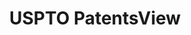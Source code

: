---
bigquery: https://console.cloud.google.com/bigquery?p=patents-public-data&d=patentsview&page=dataset
citation: Attribution should be given to PatentsView for use, distribution, or derivative
  works.
code: https://github.com/CSSIP-AIR/PatentsView-Code-Snippets/
contributors: USPTO
cost: None
description: 'PatentsView includes US patent data including raw data (summaries, applications,
  pregrant applications), disambugations of inventors and assignees, and inventor
  gender estimates.  Also foreign priority data, # of figures and sheets, and government
  interest statements.'
documentation: https://patentsview.org/query/builder-faqs
last_edit: 04/06/2022, 13:44:31
location: https://patentsview.org/
maintained_by: USPTO
record_creation_timestamp: 12/2/2020 17:20:46
schema_fields:
- lname
- classification_level
- disamb_inventor_id_20191008
- application_id
- subgroup
- subcategory_id
- organization
- level_three
- latitude
- organization_id
- type
- section
- designation
- rawinventor_id
- publication_number
- group_id
- disamb_inventor_id_20191231
- num_sheets
- country_transformed
- num_figures
- ipc_class
- f102_date
- uuid
- disamb_inventor_id_20171003
- rel_id
- attribution_status
- dependent
- section_id
- state
- patent_id
- role
- disamb_inventor_id_20200630
- doctype
- sequence
- disamb_inventor_id_20200929
- title
- rawlocation_id
- disamb_assignee_id_20191008
- classification_status
- name_first
- disamb_inventor_id_20190820
- name_last
- subclass_id
- classification_value
- ipc_version_indicator
- location_id
- country
- term_disclaimer
- longitude
- sector_title
- field_title
- level_two
- disclaimer_date
- action_date
- inventor_id
- variety
- doc_type
- latin_name
- id
- applicant_type
- _371_date
- field_id
- disamb_inventor_id_20201229
- disamb_assignee_id_20191231
- abstract
- length
- filename
- category_id
- disamb_inventor_id_20170808
- text
- disamb_inventor_id_20171226
- f371_date
- subgroup_id
- name
- assignee_id
- disamb_assignee_id_20181127
- disamb_inventor_id_20181127
- _102_date
- group
- lapse_of_patent
- deceased
- symbol_position
- term_extension
- state_fips
- disamb_inventor_id_20180528
- relkind
- lawyer_id
- level_one
- disamb_assignee_id_20200929
- mainclass_id
- city
- withdrawn
- disamb_inventor_id_20170307
- disamb_assignee_id_20190820
- disamb_inventor_id_20190312
- num_claims
- disamb_assignee_id_20200331
- male_flag
- county
- series_code
- citation_id
- date
- kind
- county_fips
- disamb_assignee_id_20190312
- main_group
- number
- rawassignee_id
- exemplary
- category
- gi_statement
- subclass
- male
- term_grant
- disamb_assignee_id_20200630
- contract_award_number
- latlong
- num
- fname
- reldocno
- status
- rule_47
- subsection_id
- disamb_inventor_id_20200331
- classification_data_source
shortname: patentsview
tags:
- disambiguation
- United States
- gender
terms_of_use: Creative Commons Attribution 4.0 International License.
timeframe: 1963-1999
title: USPTO PatentsView
uuid: cf1780b1-e265-4e49-8d1d-83b9cfe0fd9a
---